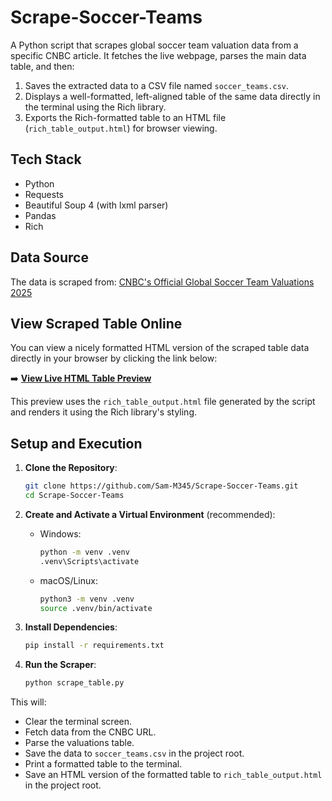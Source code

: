 # Scrape-Soccer-Teams

A Python script that scrapes global soccer team valuation data from a specific CNBC article. It fetches the live webpage, parses the main data table, and then:

1.  Saves the extracted data to a CSV file named `soccer_teams.csv`.
2.  Displays a well-formatted, left-aligned table of the same data directly in the terminal using the Rich library.
3.  Exports the Rich-formatted table to an HTML file (`rich_table_output.html`) for browser viewing.

## Tech Stack

- Python
- Requests
- Beautiful Soup 4 (with lxml parser)
- Pandas
- Rich

## Data Source

The data is scraped from:
[CNBC's Official Global Soccer Team Valuations 2025](https://www.cnbc.com/2025/05/05/cnbcs-official-global-soccer-team-valuations-2025.html)

## View Scraped Table Online

You can view a nicely formatted HTML version of the scraped table data directly in your browser by clicking the link below:

➡️ **[View Live HTML Table Preview](https://htmlpreview.github.io/?https://raw.githubusercontent.com/Sam-M345/Scrape-Soccer-Teams/main/rich_table_output.html)**

This preview uses the `rich_table_output.html` file generated by the script and renders it using the Rich library's styling.

## Setup and Execution

1.  **Clone the Repository**:

    ```bash
    git clone https://github.com/Sam-M345/Scrape-Soccer-Teams.git
    cd Scrape-Soccer-Teams
    ```

2.  **Create and Activate a Virtual Environment** (recommended):

    - Windows:
      ```bash
      python -m venv .venv
      .venv\Scripts\activate
      ```
    - macOS/Linux:
      ```bash
      python3 -m venv .venv
      source .venv/bin/activate
      ```

3.  **Install Dependencies**:

    ```bash
    pip install -r requirements.txt
    ```

4.  **Run the Scraper**:
    ```bash
    python scrape_table.py
    ```

This will:

- Clear the terminal screen.
- Fetch data from the CNBC URL.
- Parse the valuations table.
- Save the data to `soccer_teams.csv` in the project root.
- Print a formatted table to the terminal.
- Save an HTML version of the formatted table to `rich_table_output.html` in the project root.
